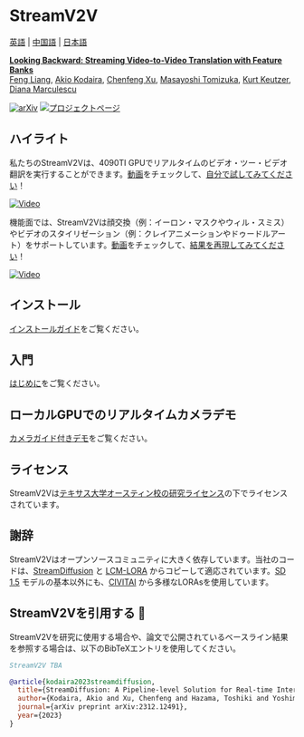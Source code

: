 # StreamV2V

[英語](./README.md) | [中国語](./README-cn.md) | [日本語](./README-ja.md)

**[Looking Backward: Streaming Video-to-Video Translation with Feature Banks]()**
<br/>
[Feng Liang](https://jeff-liangf.github.io/),
[Akio Kodaira](https://scholar.google.co.jp/citations?user=15X3cioAAAAJ&hl=en),
[Chenfeng Xu](https://www.chenfengx.com/),
[Masayoshi Tomizuka](https://me.berkeley.edu/people/masayoshi-tomizuka/),
[Kurt Keutzer](https://people.eecs.berkeley.edu/~keutzer/),
[Diana Marculescu](https://www.ece.utexas.edu/people/faculty/diana-marculescu)
<br/>

[![arXiv](https://img.shields.io/badge/arXiv-2312.17681-b31b1b.svg)](https://arxiv.org/abs/2312.17681)
[![プロジェクトページ](https://img.shields.io/badge/Project-Website-orange)](https://jeff-liangf.github.io/projects/streamv2v/)

## ハイライト

私たちのStreamV2Vは、4090TI GPUでリアルタイムのビデオ・ツー・ビデオ翻訳を実行することができます。[動画](https://www.youtube.com/watch?v=k-DmQNjXvxA)をチェックして、[自分で試してみてください](./demo_w_camera/README.md)！

[![Video](http://img.youtube.com/vi/k-DmQNjXvxA/0.jpg)](https://www.youtube.com/watch?v=k-DmQNjXvxA)

機能面では、StreamV2Vは顔交換（例：イーロン・マスクやウィル・スミス）やビデオのスタイリゼーション（例：クレイアニメーションやドゥードルアート）をサポートしています。[動画](https://www.youtube.com/watch?v=N9dx6c8HKBo)をチェックして、[結果を再現してみてください](./vid2vid/README.md)！

[![Video](http://img.youtube.com/vi/N9dx6c8HKBo/0.jpg)](https://www.youtube.com/watch?v=N9dx6c8HKBo)

## インストール

[インストールガイド](./INSTALL.md)をご覧ください。

## 入門

[はじめに](./vid2vid/README.md)をご覧ください。

## ローカルGPUでのリアルタイムカメラデモ

[カメラガイド付きデモ](./demo_w_camera/README.md)をご覧ください。

## ライセンス

StreamV2Vは[テキサス大学オースティン校の研究ライセンス](./LICENSE)の下でライセンスされています。

## 謝辞

StreamV2Vはオープンソースコミュニティに大きく依存しています。当社のコードは、[StreamDiffusion](https://github.com/cumulo-autumn/StreamDiffusion) と [LCM-LORA](https://huggingface.co/docs/diffusers/main/en/using-diffusers/inference_with_lcm_lora) からコピーして適応されています。[SD 1.5](https://huggingface.co/runwayml/stable-diffusion-v1-5) モデルの基本以外にも、[CIVITAI](https://civitai.com/) から多様なLORAsを使用しています。

## StreamV2Vを引用する :pray:

StreamV2Vを研究に使用する場合や、論文で公開されているベースライン結果を参照する場合は、以下のBibTeXエントリを使用してください。

```BibTeX
StreamV2V TBA

@article{kodaira2023streamdiffusion,
  title={StreamDiffusion: A Pipeline-level Solution for Real-time Interactive Generation},
  author={Kodaira, Akio and Xu, Chenfeng and Hazama, Toshiki and Yoshimoto, Takanori and Ohno, Kohei and Mitsuhori, Shogo and Sugano, Soichi and Cho, Hanying and Liu, Zhijian and Keutzer, Kurt},
  journal={arXiv preprint arXiv:2312.12491},
  year={2023}
}
